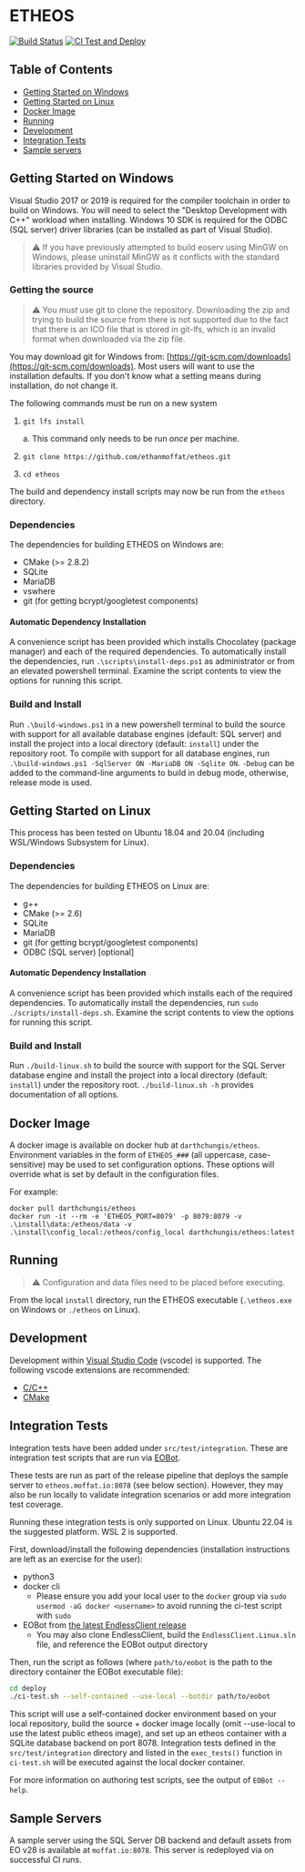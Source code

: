 # ETHEOS

[![Build Status](https://github.com/ethanmoffat/etheos/actions/workflows/build.yaml/badge.svg?branch=master)](https://github.com/ethanmoffat/etheos/actions/workflows/build.yaml)
[![CI Test and Deploy](https://github.com/ethanmoffat/etheos/actions/workflows/ci.yaml/badge.svg?branch=master)](https://github.com/ethanmoffat/etheos/actions/workflows/ci.yaml)

## Table of Contents

- [Getting Started on Windows](#getting-started-on-windows)
- [Getting Started on Linux](#getting-started-on-linux)
- [Docker Image](#docker-image)
- [Running](#running)
- [Development](#development)
- [Integration Tests](#integration-tests)
- [Sample servers](#sample-servers)

## Getting Started on Windows

Visual Studio 2017 or 2019 is required for the compiler toolchain in order to build on Windows. You will need to select the "Desktop Development with C++" workload when installing. Windows 10 SDK is required for the ODBC (SQL server) driver libraries (can be installed as part of Visual Studio).

> ⚠️ If you have previously attempted to build eoserv using MinGW on Windows, please uninstall MinGW as it conflicts with the standard libraries provided by Visual Studio.

### Getting the source

> ⚠️ You *must* use git to clone the repository. Downloading the zip and trying to build the source from there is not supported due to the fact that there is an ICO file that is stored in git-lfs, which is an invalid format when downloaded via the zip file.

You may download git for Windows from: [https://git-scm.com/downloads](https://git-scm.com/downloads). Most users will want to use the installation defaults. If you don't know what a setting means during installation, do not change it.

The following commands must be run on a new system
1. `git lfs install`

    a. This command only needs to be run *once* per machine.

2. `git clone https://github.com/ethanmoffat/etheos.git`
3. `cd etheos`

The build and dependency install scripts may now be run from the `etheos` directory.

### Dependencies

The dependencies for building ETHEOS on Windows are:

- CMake (>= 2.8.2)
- SQLite
- MariaDB
- vswhere
- git (for getting bcrypt/googletest components)

#### Automatic Dependency Installation

A convenience script has been provided which installs Chocolatey (package manager) and each of the required dependencies. To automatically install the dependencies, run `.\scripts\install-deps.ps1` as administrator or from an elevated powershell terminal. Examine the script contents to view the options for running this script.

### Build and Install

Run `.\build-windows.ps1` in a new powershell terminal to build the source with support for all available database engines (default: SQL server) and install the project into a local directory (default: `install`) under the repository root. To compile with support for all database engines, run `.\build-windows.ps1 -SqlServer ON -MariaDB ON -Sqlite ON`. `-Debug` can be added to the command-line arguments to build in debug mode, otherwise, release mode is used.

## Getting Started on Linux

This process has been tested on Ubuntu 18.04 and 20.04 (including WSL/Windows Subsystem for Linux).

### Dependencies

The dependencies for building ETHEOS on Linux are:

- g++
- CMake (>= 2.6)
- SQLite
- MariaDB
- git (for getting bcrypt/googletest components)
- ODBC (SQL server) [optional]

#### Automatic Dependency Installation

A convenience script has been provided which installs each of the required dependencies. To automatically install the dependencies, run `sudo ./scripts/install-deps.sh`. Examine the script contents to view the options for running this script.

### Build and Install

Run `./build-linux.sh` to build the source with support for the SQL Server database engine and install the project into a local directory (default: `install`) under the repository root. `./build-linux.sh -h` provides documentation of all options.

## Docker Image

A docker image is available on docker hub at `darthchungis/etheos`. Environment variables in the form of `ETHEOS_###` (all uppercase, case-sensitive) may be used to set configuration options. These options will override what is set by default in the configuration files.

For example:

```
docker pull darthchungis/etheos
docker run -it --rm -e 'ETHEOS_PORT=8079' -p 8079:8079 -v .\install\data:/etheos/data -v .\install\config_local:/etheos/config_local darthchungis/etheos:latest
```

## Running

> ⚠️ Configuration and data files need to be placed before executing.

From the local `install` directory, run the ETHEOS executable (`.\etheos.exe` on Windows or `./etheos` on Linux).

## Development

Development within [Visual Studio Code](https://code.visualstudio.com/) (vscode) is supported. The following vscode extensions are recommended:

- [C/C++](https://marketplace.visualstudio.com/items?itemName=ms-vscode.cpptools)
- [CMake](https://marketplace.visualstudio.com/items?itemName=twxs.cmake)

## Integration Tests

Integration tests have been added under `src/test/integration`. These are integration test scripts that are run via [EOBot](https://www.github.com/ethanmoffat/EndlessClient/tree/master/EOBot).

These tests are run as part of the release pipeline that deploys the sample server to `etheos.moffat.io:8078` (see below section). However, they may also be run locally to validate integration scenarios or add more integration test coverage.

Running these integration tests is only supported on Linux. Ubuntu 22.04 is the suggested platform. WSL 2 is supported.

First, download/install the following dependencies (installation instructions are left as an exercise for the user):
- python3
- docker cli
    - Please ensure you add your local user to the `docker` group via `sudo usermod -aG docker <username>` to avoid running the ci-test script with `sudo`
- EOBot from [the latest EndlessClient release](https://github.com/ethanmoffat/EndlessClient/releases)
    - You may also clone EndlessClient, build the `EndlessClient.Linux.sln` file, and reference the EOBot output directory

Then, run the script as follows (where `path/to/eobot` is the path to the directory container the EOBot executable file):

```bash
cd deploy
./ci-test.sh --self-contained --use-local --botdir path/to/eobot
```

This script will use a self-contained docker environment based on your local repository, build the source + docker image locally (omit --use-local to use the latest public etheos image), and set up an etheos container with a SQLite database backend on port 8078. Integration tests defined in the `src/test/integration` directory and listed in the `exec_tests()` function in `ci-test.sh` will be executed against the local docker container.

For more information on authoring test scripts, see the output of `EOBot --help`.

## Sample Servers

A sample server using the SQL Server DB backend and default assets from EO v28 is available at `moffat.io:8078`. This server is redeployed via on successful CI runs.
